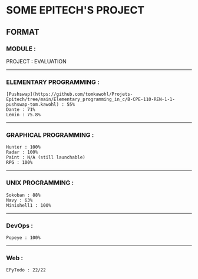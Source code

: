 # SOME EPITECH'S PROJECT

## FORMAT
### MODULE :  
PROJECT : EVALUATION  
  
***  
  
### ELEMENTARY PROGRAMMING :  
```  
[Pushswap](https://github.com/tomkawohl/Projets-Epitech/tree/main/Elementary_programming_in_c/B-CPE-110-REN-1-1-pushswap-tom.kawohl) : 55%  
Dante : 71%  
Lemin : 75.8%  
```  
***  
  
### GRAPHICAL PROGRAMMING :  
```  
Hunter : 100%  
Radar : 100%  
Paint : N/A (still launchable)  
RPG : 100%  
```  
***  
  
### UNIX PROGRAMMING :  
```  
Sokoban : 88%  
Navy : 63%  
Minishell1 : 100%  
```  
***
  
### DevOps :  
```  
Popeye : 100%  
```  
***  
  
### Web : 
```  
EPyTodo : 22/22  
```  
  